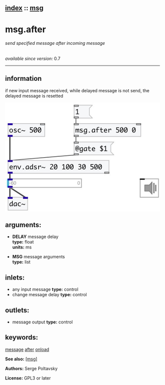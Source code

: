 [index](index.html) :: [msg](category_msg.html)
---

# msg.after

###### send specified message after incoming message

*available since version:* 0.7

---


## information
if new input message received, while delayed message is not send, the delayed
            message is resetted



[![example](../examples/img/msg.after.jpg)](../examples/pd/msg.after.pd)



## arguments:

* **DELAY**
message delay<br>
__type:__ float<br>
__units:__ ms<br>

* **MSG**
message arguments<br>
__type:__ list<br>







## inlets:

* any input message 
__type:__ control<br>
* change message delay 
__type:__ control<br>



## outlets:

* message output
__type:__ control<br>



## keywords:

[message](keywords/message.html)
[after](keywords/after.html)
[onload](keywords/onload.html)



**See also:**
[\[msg\]](msg.html)




**Authors:** Serge Poltavsky




**License:** GPL3 or later





